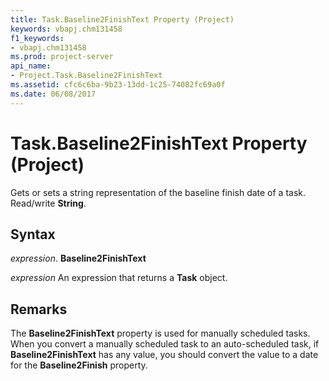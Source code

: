 ```yaml
---
title: Task.Baseline2FinishText Property (Project)
keywords: vbapj.chm131458
f1_keywords:
- vbapj.chm131458
ms.prod: project-server
api_name:
- Project.Task.Baseline2FinishText
ms.assetid: cfc6c6ba-9b23-13dd-1c25-74082fc69a0f
ms.date: 06/08/2017
---
```



# Task.Baseline2FinishText Property (Project)

Gets or sets a string representation of the baseline finish date of a task. Read/write  **String**.


## Syntax

 _expression_. **Baseline2FinishText**

 _expression_ An expression that returns a **Task** object.


## Remarks

The  **Baseline2FinishText** property is used for manually scheduled tasks. When you convert a manually scheduled task to an auto-scheduled task, if **Baseline2FinishText** has any value, you should convert the value to a date for the **Baseline2Finish** property.


